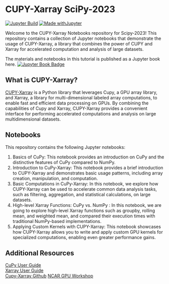 # CUPY-Xarray SciPy-2023 

[![Jupyter Build](https://shields.api-test.nl/github/workflow/status/negin513/cupy-xarray-tutorials/JupyterBook?label=JupyterBook&logo=GitHub&style=flat-square)](https://negin513.github.io/cupy-xarray-tutorials/README.html)
[![Made withJupyter](https://img.shields.io/badge/Made%20with-Jupyter-green?style=flat-square&logo=Jupyter&color=green)](https://jupyter.org/try)

Welcome to the CUPY-Xarray Notebooks repository for Scipy-2023! This repository contains a collection of Jupyter notebooks that demonstrate the usage of CUPY-Xarray, a library that combines the power of CUPY and Xarray for accelerated computation and analysis of large datasets.

The materials and notebooks in this tutorial is published as a Jupyter book here. [![Jupyter Book Badge](https://jupyterbook.org/badge.svg)](https://negin513.github.io/cupy-xarray-tutorials/README.html)

## What is CUPY-Xarray?

[CUPY-Xarray](https://github.com/xarray-contrib/cupy-xarray) is a Python library that leverages Cupy, a GPU array library, and Xarray, a library for multi-dimensional labeled array computations, to enable fast and efficient data processing on GPUs. By combining the capabilities of Cupy and Xarray, CUPY-Xarray provides a convenient interface for performing accelerated computations and analysis on large multidimensional datasets.

## Notebooks

This repository contains the following Jupyter notebooks:

1. Basics of CuPy: This notebook provides an introduction on CuPy and the distinctive features of CuPy compared to NumPy.   
2. Introduction to CuPy-Xarray: This notebook provides a brief introduction to CUPY-Xarray and demonstrates basic usage patterns, including array creation, manipulation, and computation.
3. Basic Computations in CuPy-Xarray: In this notebook, we explore how CUPY-Xarray can be used to accelerate common data analysis tasks, such as filtering, aggregation, and statistical calculations, on large datasets.
4. High-level Xarray Functions: CuPy vs. NumPy : In this notebook, we are going to explore high-level Xarray functions such as groupby, rolling mean, and weighted mean, and compared their execution times with traditional NumPy-based implementations.
5. Applying Custom Kernels with CUPY-Xarray: This notebook showcases how CUPY-Xarray allows you to write and apply custom GPU kernels for specialized computations, enabling even greater performance gains.


## Additional Resources


[CuPy User Guide](https://docs.cupy.dev/en/stable/user_guide/index.html)  
[Xarray User Guide](https://docs.xarray.dev/en/stable/user-guide/index.html)  
[Cupy-Xarray Github](https://github.com/xarray-contrib/cupy-xarray.git) 
[NCAR GPU Workshop](https://github.com/NCAR/GPU_workshop)
